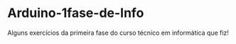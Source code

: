 # Arduino-1fase-de-Info
Alguns exercícios da primeira fase do curso técnico em informática que fiz!
